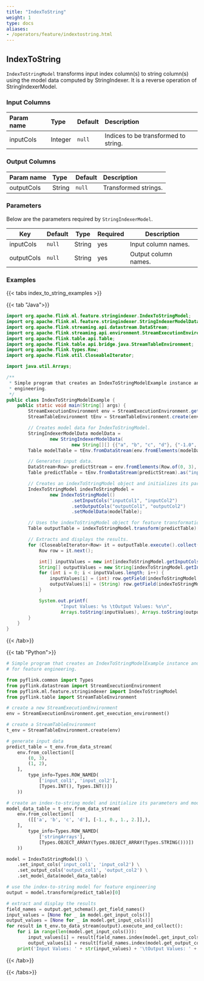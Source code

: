 ```yaml
---
title: "IndexToString"
weight: 1
type: docs
aliases:
- /operators/feature/indextostring.html
---
```


<!--
Licensed to the Apache Software Foundation (ASF) under one
or more contributor license agreements.  See the NOTICE file
distributed with this work for additional information
regarding copyright ownership.  The ASF licenses this file
to you under the Apache License, Version 2.0 (the
"License"); you may not use this file except in compliance
with the License.  You may obtain a copy of the License at

  http://www.apache.org/licenses/LICENSE-2.0

Unless required by applicable law or agreed to in writing,
software distributed under the License is distributed on an
"AS IS" BASIS, WITHOUT WARRANTIES OR CONDITIONS OF ANY
KIND, either express or implied.  See the License for the
specific language governing permissions and limitations
under the License.
-->

## IndexToString

`IndexToStringModel` transforms input index column(s) to string column(s) using
the model data computed by StringIndexer. It is a reverse operation of
StringIndexerModel.

### Input Columns

| Param name | Type    | Default | Description                          |
| :--------- | :------ | :------ | :----------------------------------- |
| inputCols  | Integer | `null`  | Indices to be transformed to string. |

### Output Columns

| Param name | Type   | Default | Description          |
| :--------- | :----- | :------ | :------------------- |
| outputCols | String | `null`  | Transformed strings. |

### Parameters

Below are the parameters required by `StringIndexerModel`.

| Key        | Default | Type   | Required | Description          |
| ---------- | ------- | ------ | -------- | -------------------- |
| inputCols  | `null`  | String | yes      | Input column names.  |
| outputCols | `null`  | String | yes      | Output column names. |

### Examples

{{< tabs index_to_string_examples >}}

{{< tab "Java">}}

```java
import org.apache.flink.ml.feature.stringindexer.IndexToStringModel;
import org.apache.flink.ml.feature.stringindexer.StringIndexerModelData;
import org.apache.flink.streaming.api.datastream.DataStream;
import org.apache.flink.streaming.api.environment.StreamExecutionEnvironment;
import org.apache.flink.table.api.Table;
import org.apache.flink.table.api.bridge.java.StreamTableEnvironment;
import org.apache.flink.types.Row;
import org.apache.flink.util.CloseableIterator;

import java.util.Arrays;

/**
 * Simple program that creates an IndexToStringModelExample instance and uses it for feature
 * engineering.
 */
public class IndexToStringModelExample {
    public static void main(String[] args) {
        StreamExecutionEnvironment env = StreamExecutionEnvironment.getExecutionEnvironment();
        StreamTableEnvironment tEnv = StreamTableEnvironment.create(env);

        // Creates model data for IndexToStringModel.
        StringIndexerModelData modelData =
                new StringIndexerModelData(
                        new String[][] {{"a", "b", "c", "d"}, {"-1.0", "0.0", "1.0", "2.0"}});
        Table modelTable = tEnv.fromDataStream(env.fromElements(modelData)).as("stringArrays");

        // Generates input data.
        DataStream<Row> predictStream = env.fromElements(Row.of(0, 3), Row.of(1, 2));
        Table predictTable = tEnv.fromDataStream(predictStream).as("inputCol1", "inputCol2");

        // Creates an indexToStringModel object and initializes its parameters.
        IndexToStringModel indexToStringModel =
                new IndexToStringModel()
                        .setInputCols("inputCol1", "inputCol2")
                        .setOutputCols("outputCol1", "outputCol2")
                        .setModelData(modelTable);

        // Uses the indexToStringModel object for feature transformations.
        Table outputTable = indexToStringModel.transform(predictTable)[0];

        // Extracts and displays the results.
        for (CloseableIterator<Row> it = outputTable.execute().collect(); it.hasNext(); ) {
            Row row = it.next();

            int[] inputValues = new int[indexToStringModel.getInputCols().length];
            String[] outputValues = new String[indexToStringModel.getInputCols().length];
            for (int i = 0; i < inputValues.length; i++) {
                inputValues[i] = (int) row.getField(indexToStringModel.getInputCols()[i]);
                outputValues[i] = (String) row.getField(indexToStringModel.getOutputCols()[i]);
            }

            System.out.printf(
                    "Input Values: %s \tOutput Values: %s\n",
                    Arrays.toString(inputValues), Arrays.toString(outputValues));
        }
    }
}

```

{{< /tab>}}

{{< tab "Python">}}

```python
# Simple program that creates an IndexToStringModelExample instance and uses it
# for feature engineering.

from pyflink.common import Types
from pyflink.datastream import StreamExecutionEnvironment
from pyflink.ml.feature.stringindexer import IndexToStringModel
from pyflink.table import StreamTableEnvironment

# create a new StreamExecutionEnvironment
env = StreamExecutionEnvironment.get_execution_environment()

# create a StreamTableEnvironment
t_env = StreamTableEnvironment.create(env)

# generate input data
predict_table = t_env.from_data_stream(
    env.from_collection([
        (0, 3),
        (1, 2),
    ],
        type_info=Types.ROW_NAMED(
            ['input_col1', 'input_col2'],
            [Types.INT(), Types.INT()])
    ))

# create an index-to-string model and initialize its parameters and model data
model_data_table = t_env.from_data_stream(
    env.from_collection([
        ([['a', 'b', 'c', 'd'], [-1., 0., 1., 2.]],),
    ],
        type_info=Types.ROW_NAMED(
            ['stringArrays'],
            [Types.OBJECT_ARRAY(Types.OBJECT_ARRAY(Types.STRING()))])
    ))

model = IndexToStringModel() \
    .set_input_cols('input_col1', 'input_col2') \
    .set_output_cols('output_col1', 'output_col2') \
    .set_model_data(model_data_table)

# use the index-to-string model for feature engineering
output = model.transform(predict_table)[0]

# extract and display the results
field_names = output.get_schema().get_field_names()
input_values = [None for _ in model.get_input_cols()]
output_values = [None for _ in model.get_input_cols()]
for result in t_env.to_data_stream(output).execute_and_collect():
    for i in range(len(model.get_input_cols())):
        input_values[i] = result[field_names.index(model.get_input_cols()[i])]
        output_values[i] = result[field_names.index(model.get_output_cols()[i])]
    print('Input Values: ' + str(input_values) + '\tOutput Values: ' + str(output_values))

```

{{< /tab>}}

{{< /tabs>}}
